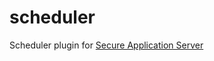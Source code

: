# scheduler
Scheduler plugin for [Secure Application Server](https://github.com/ijstech/app-server)
